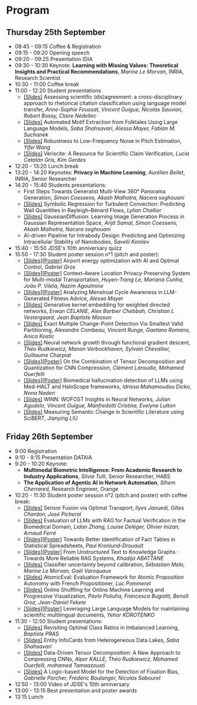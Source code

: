 # Program

## Thursday 25th September
* 08:45 - 09:15 Coffee & Registration
* 09:15 - 09:20 Opening speech
* 09:20 - 09:25 Presentation IDIA
* 09:30 - 10:30 Keynote: **Learning with Missing Values: Theoretical Insights and Practical Recommendations**, *Marine Le Morvan*, INRIA, Research Scientist 
* 10:30 - 11:00 Coffee break
* 11:00 - 12:20 Student presentations
    * [[Slides]](https://kdradjat.github.io/jdse-2025/slides/long/AnneSophie_Foussat_JDSE.pdf) Assessing scientific (dis)agreement: a cross-disciplinary approach to rhetorical citation classification using language model transfer, *Anne-Sophie Foussat, Vincent Guigue, Nicolas Sauvion, Robert Bossy, Claire Nédellec*
    * [[Slides]](https://kdradjat.github.io/jdse-2025/slides/long/AutomatedMotifExtraction_JDSE2025.pdf) Automated Motif Extraction from Folktales Using Large Language Models, *Saba Shahsavari, Alessa Mayer, Fabian M. Suchanek*
    * [[Slides]](https://kdradjat.github.io/jdse-2025/slides/long/pitch_estimation.pdf) Robustness to Low-Frequency Noise in Pitch Estimation, *Yifei Wang*
    * [[Slides]](https://kdradjat.github.io/jdse-2025/slides/long/Veriscite.pdf) Veriscite: A Resource for Scientific Claim Verification, *Lucía Catalán Gris, Kim Gerdes*
* 12:20 - 13:20 Lunch break
* 13:20 - 14:20 Keynotes: **Privacy in Machine Learning**, *Aurélien Bellet*, INRIA, Senior Researcher
* 14:20 - 15:40 Students presentations:
    * First Steps Towards Generalist Multi-View 360° Panorama Generation, *Simon Coessens, Akash Malhotra, Nacera seghouani* 
    * [[Slides]](https://kdradjat.github.io/jdse-2025/slides/long/CHALLIER-Lylian.pdf) Symbolic Regression for Turbulent Convection: Predicting Wall Quantities in Rayleigh–Bénard Flows, *Lylian Challier*
    * [[Slides]](https://kdradjat.github.io/jdse-2025/slides/long/JDSE_ARIJIT_GaussianDiffusion.pdf) GaussianDiffusion: Learning Image Generation Process in Gaussian Representation Space, *Arijit Samal, Simon Coessens, Akash Malhotra, Nacera seghouani*
    * AI-driven Pipeline for Intrabody Design: Predicting and Optimizing Intracellular Stability of Nanobodies, *Savelii Komlev*
* 15:40 - 15:50 JDSE's 10th anniversary quizz
* 15:50 - 17:30 Student poster session n°1 (pitch and poster):
    * [[Slides]](https://kdradjat.github.io/jdse-2025/slides/long/GabrielGROS_slide_JDSE.pdf)[[Poster]](https://kdradjat.github.io/jdse-2025/posters/1_GabrielGROS_JDSE_2025.pdf) Airport energy optimization with AI and Optimal Control, *Gabriel Gros*
    * [[Slides]](https://kdradjat.github.io/jdse-2025/slides/long/context_aware_location.pdf)[[Poster]](https://kdradjat.github.io/jdse-2025/posters/3_Context-Aware_Location_Privacy-Preserving.pdf) Context-Aware Location Privacy-Preserving System for Multi-modal Transportation, *Huyen-Trang Le, Mariana Cunha, João P. Vilela, Nazim Agoulmine*
    * [[Slides]](https://kdradjat.github.io/jdse-2025/slides/long/MAYER-JDSE2025-slide.pdf)[[Poster]](https://kdradjat.github.io/jdse-2025/posters/9_Analyzing_Menstrual_Cycle_Awareness_in_LLM-Generated_Fitness_Advice.pdf) Analyzing Menstrual Cycle Awareness in LLM-Generated Fitness Advice, *Alessa Mayer*
    * [[Slides]](https://kdradjat.github.io/jdse-2025/slides/long/JDSE_pitch_CELANIE.pdf) Generative kernel embedding for weighted directed networks, *Erwan CELANIE, Alex Barbier Chebbah, Christian L Vestergaard, Jean Baptiste Masson*
    * [[Slides]](https://kdradjat.github.io/jdse-2025/slides/long/Alexandre_Combeau_Slides_Poster.pdf) Exact Multiple Change-Point Detection Via Smallest Valid Partitioning, *Alexandre Combeau, Vincent Runge, Gaetano Romano, Anica Kostic* 
    * [[Slides]](https://kdradjat.github.io/jdse-2025/slides/long/theo_rudkiewicz_jdse_2025_presentation.pdf) Neural network growth through functional gradient descent, *Théo Rudkiewicz, Manon Verbockhaven, Sylvain Chevallier, Guillaume Charpiat*
    * [[Slides]](https://kdradjat.github.io/jdse-2025/slides/long/teaser_clement_laroudie.pdf)[[Poster]](https://kdradjat.github.io/jdse-2025/posters/10_On_the_Combination_of_Tensor_Decomposition_and_Quantization_for_CNN_Compression-7.pdf) On the Combination of Tensor Decomposition and Quantization for CNN Compression, *Clément Laroudie, Mohamed Ouerfelli*
    * [[Slides]](https://kdradjat.github.io/jdse-2025/slides/long/BIOMEDICAL_HALLUCINATION_DETECTION_OF_LLMS_USING_MED-HALT_AND_HALOSCOPE_FRAMEWORKS.pdf)[[Poster]](https://kdradjat.github.io/jdse-2025/posters/2_BIOMEDICAL_HALLUCINATION.pdf) Biomedical hallucination detection of LLMs using Med-HALT and HaloScope frameworks, *Idrissa Mahamoudou Dicko, Nona Naderi*
    * [[Slides]](https://kdradjat.github.io/jdse-2025/slides/long/Slides_WINN.pdf) WINN: WOFOST Insights in Neural Networks, *Julian Agudelo, Vincent Guigue, Manfredotti Cristina, Evelyne Lutton*
    * [[Slides]](https://kdradjat.github.io/jdse-2025/slides/long/JDSE_JianyingLIU_1min.pdf) Measuring Semantic Change in Scientific Literature using SciBERT, *Jianying LIU*


## Friday 26th September
* 9:00 Registration
* 9:10 - 9:15 Presentation DATAIA
* 9:20 - 10:20 Keynote:
    * **Multimodal Biometric Intelligence: From Academic Research to Industry Applications**, *Silvia Tulli*, Senior Researcher, HABS
    * **The Application of Agentic AI in Network Automation**, *Sihem Cherrared*, Research Engineer, Orange
* 10:20 - 11:30 Student poster session n°2 (pitch and poster) with coffee break:
    * [[Slides]](https://kdradjat.github.io/jdse-2025/slides/long/Pitch_JDSE.pdf) Sensor Fusion via Optimal Transport, *Ilyes Jaouedi, Gilles Chardon, José Picheral*
    * [[Slides]](https://kdradjat.github.io/jdse-2025/slides/long/jdse-pitch-lidan-zhang.pdf) Evaluation of LLMs with RAG for Factual Verification in the Biomedical Domain, *Lidan Zhang, Louise Deléger, Olivier Inizan, Arnaud Ferré*
    * [[Slides]](https://kdradjat.github.io/jdse-2025/slides/long/JDSE_Presentation.pdf)[[Poster]](https://kdradjat.github.io/jdse-2025/posters/5_Towards_Better_Identification_of_Fact_Tables_in_Statistical_Spreadsheets.pdf) Towards Better Identification of Fact Tables in Statistical Spreadsheets, *Paul Kronlund-Drouault*
    * [[Slides]](https://kdradjat.github.io/jdse-2025/slides/long/poster_khadija_abattane.pdf)[[Poster]](https://kdradjat.github.io/jdse-2025/posters/7_From_Unstructured_Text_to_Knowledge_Graphs_Towards_More_Reliable_RAG_Systems.pdf) From Unstructured Text to Knowledge Graphs : Towards More Reliable RAG Systems, *Khadija ABATTANE*
    * [[Slides]](https://kdradjat.github.io/jdse-2025/slides/long/Slides_JDSEMELOFinal.pdf) Classifier uncertainty beyond calibration, *Sébastien Melo, Marine Le Morvan, Gaël Varoquaux*
    * [[Slides]](https://kdradjat.github.io/jdse-2025/slides/long/atomic_eval_slides.pdf) AtomicEval: Evaluation Framework for Atomic Proposition Autonomy with French Propositioner, *Luc Pommeret*
    * [[Slides]](https://kdradjat.github.io/jdse-2025/slides/long/Poster_Online_Shuffling_for_Online_Machine_Learning_and_Progressive_Visualization.pdf) Online Shuffling for Online Machine Learning and Progressive Visualization, *Pavlo Poliuha, Francesca Bugiotti, Benoît Groz, Jean-Daniel Fekete*
    * [[Slides]](https://kdradjat.github.io/jdse-2025/slides/long/korotenko-jdse-paper.pdf)[[Poster]](https://kdradjat.github.io/jdse-2025/posters/4_jdse-poster-yehor-korotenko.pdf) Leveraging Large Language Models for maintaining scientific multilingual documents, *Yehor KOROTENKO*
* 11:30 - 12:50 Student presentations:
    * [[Slides]](https://kdradjat.github.io/jdse-2025/slides/long/RevisitingOptimalClassRatiosInImbalancedLearning_JDSE2025.pdf) Revisiting Optimal Class Ratios in Imbalanced Learning, *Baptiste PRAS*
    * [[Slides]](https://kdradjat.github.io/jdse-2025/slides/long/InfoCard_JDSE2025_SabaShahsavari.pdf) Entity InfoCards from Heterogeneous Data Lakes, *Saba Shahsavari*
    * [[Slides]](https://kdradjat.github.io/jdse-2025/slides/long/AlperKALLE_Data-Driven.pdf) Data-Driven Tensor Decomposition: A New Approach to Compressing CNNs, *Alper KALLE, Théo Rudkiewicz, Mohamed Ouerfelli, mohamed Tamaazousti*
    * [[Slides]](https://kdradjat.github.io/jdse-2025/slides/long/Porcher_JDSE2025.pdf) A Logic-based Model for the Detection of Fixation Bias, *Gabrielle Porcher, Frédéric Boulanger, Nicolas Sabouret*
* 12:50 - 13:00 Video of JDSE's 10th anniversary
* 13:00 - 13:15 Best presentation and poster awards
* 13:15 Lunch
